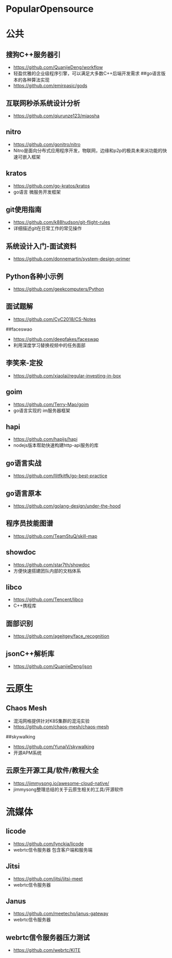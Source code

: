 # PopularOpensource
# 公共
## 搜狗C++服务器引
- https://github.com/QuanjieDeng/workflow
- 轻盈优雅的企业级程序引擎，可以满足大多数C++后端开发需求
##go语言版本的各种算法实现 
- https://github.com/emirpasic/gods

## 互联网秒杀系统设计分析 
- https://github.com/qiurunze123/miaosha


## nitro 
- https://github.com/gonitro/nitro
- Nitro是面向分布式应用程序开发，物联网，边缘和p2p的极具未来派功能的快速可嵌入框架

## kratos
- https://github.com/go-kratos/kratos
- go语言 微服务开发框架

## git使用指南
- https://github.com/k88hudson/git-flight-rules
- 详细描述git在日常工作的常见操作


## 系统设计入门-面试资料
- https://github.com/donnemartin/system-design-primer

## Python各种小示例
- https://github.com/geekcomputers/Python

## 面试题解
- https://github.com/CyC2018/CS-Notes

##faceswao
- https://github.com/deepfakes/faceswap
- 利用深度学习替换视频中的任务面部

## 李笑来-定投
- https://github.com/xiaolai/regular-investing-in-box

## goim
- https://github.com/Terry-Mao/goim
- go语言实现的 im服务器框架

## hapi 
- https://github.com/hapijs/hapi
- nodejs版本帮助快速构建http-api服务的库

## go语言实战
- https://github.com/llitfkitfk/go-best-practice

## go语言原本
- https://github.com/golang-design/under-the-hood

## 程序员技能图谱
- https://github.com/TeamStuQ/skill-map

## showdoc
- https://github.com/star7th/showdoc
- 方便快速搭建团队内部的文档体系

## libco 
- https://github.com/Tencent/libco
- C++携程库

## 面部识别
- https://github.com/ageitgey/face_recognition

## jsonC++解析库
- https://github.com/QuanjieDeng/json




# 云原生
## Chaos Mesh
- 混沌网格提供针对K8S集群的混沌实验
- https://github.com/chaos-mesh/chaos-mesh

##skywalking
- https://github.com/YunaiV/skywalking
- 开源APM系统 

## 云原生开源工具/软件/教程大全
- https://jimmysong.io/awesome-cloud-native/
- jimmysong整理总结的关于云原生相关的工具/开源软件

# 流媒体
## licode
- https://github.com/lynckia/licode
- webrtc信令服务器 包含客户端和服务端 

## Jitsi
- https://github.com/jitsi/jitsi-meet
- webrtc信令服务器

## Janus
- https://github.com/meetecho/janus-gateway
- webrtc信令服务器

## webrtc信令服务器压力测试
- https://github.com/webrtc/KITE





